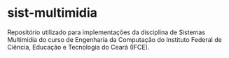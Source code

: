 # sist-multimidia
Repositório utilizado para implementações da disciplina de Sistemas Multimidia do curso de Engenharia da Computação do Instituto Federal de Ciência, Educação e Tecnologia do Ceará (IFCE).


